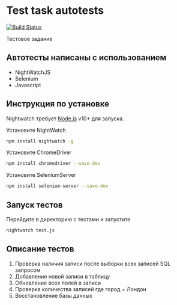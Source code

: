 # Test task autotests

[![Build Status](https://travis-ci.org/joemccann/dillinger.svg?branch=master)](https://travis-ci.org/joemccann/dillinger)

Тестовое задание
## Автотесты написаны с использованием
- NightWatchJS
- Selenium
- Javascript

## Инструкция по установке

Nightwatch требует [Node.js](https://nodejs.org/) v10+ для запуска.

Установите NightWatch

```sh
npm install nightwatch -g
```

Установите ChromeDriver

```sh
npm install chromedriver --save-dev
```
Установите SeleniumServer

```sh
npm install selenium-server --save-dev
```

## Запуск тестов
Перейдите в директорию с тестами и запустите
```sh
nightwatch test.js
```


## Описание тестов

1) Проверка наличия записи после выборки всех записей SQL запросом
2) Добавление новой записи в таблицу
3) Обновление всех полей в записи
4) Проверка количества записей где город = Лондон
5) Восстановление базы данных




